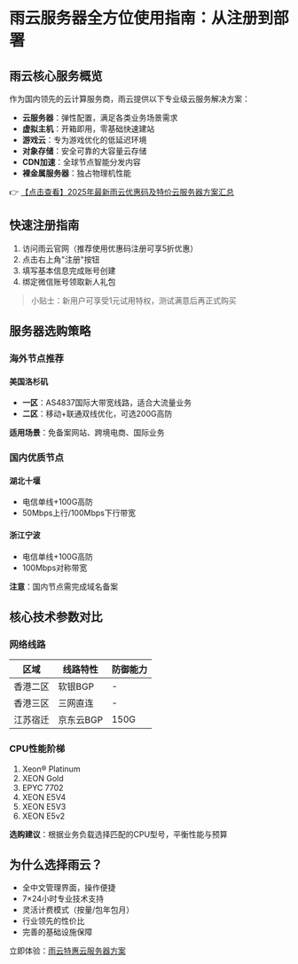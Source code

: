 # 雨云服务器全方位使用指南：从注册到部署

## 雨云核心服务概览

作为国内领先的云计算服务商，雨云提供以下专业级云服务解决方案：

- **云服务器**：弹性配置，满足各类业务场景需求
- **虚拟主机**：开箱即用，零基础快速建站
- **游戏云**：专为游戏优化的低延迟环境
- **对象存储**：安全可靠的大容量云存储
- **CDN加速**：全球节点智能分发内容
- **裸金属服务器**：独占物理机性能

👉 [【点击查看】2025年最新雨云优惠码及特价云服务器方案汇总](https://bit.ly/RainYun)

## 快速注册指南

1. 访问雨云官网（推荐使用优惠码注册可享5折优惠）
2. 点击右上角"注册"按钮
3. 填写基本信息完成账号创建
4. 绑定微信账号领取新人礼包

> 小贴士：新用户可享受1元试用特权，测试满意后再正式购买

## 服务器选购策略

### 海外节点推荐
#### 美国洛杉矶
- **一区**：AS4837国际大带宽线路，适合大流量业务
- **二区**：移动+联通双线优化，可选200G高防

**适用场景**：免备案网站、跨境电商、国际业务

### 国内优质节点
#### 湖北十堰
- 电信单线+100G高防
- 50Mbps上行/100Mbps下行带宽

#### 浙江宁波
- 电信单线+100G高防
- 100Mbps对称带宽

**注意**：国内节点需完成域名备案

## 核心技术参数对比

### 网络线路
| 区域         | 线路特性               | 防御能力 |
|--------------|------------------------|----------|
| 香港二区     | 软银BGP                | -        |
| 香港三区     | 三网直连               | -        |
| 江苏宿迁     | 京东云BGP              | 150G     |

### CPU性能阶梯
1. Xeon® Platinum
2. XEON Gold
3. EPYC 7702
4. XEON E5V4
5. XEON E5V3
6. XEON E5v2

**选购建议**：根据业务负载选择匹配的CPU型号，平衡性能与预算

## 为什么选择雨云？

- 全中文管理界面，操作便捷
- 7×24小时专业技术支持
- 灵活计费模式（按量/包年包月）
- 行业领先的性价比
- 完善的基础设施保障

立即体验：[雨云特惠云服务器方案](https://bit.ly/RainYun)